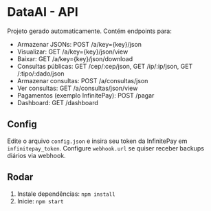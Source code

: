 # DataAI - API

Projeto gerado automaticamente. Contém endpoints para:
- Armazenar JSONs: POST /a/key={key}/json
- Visualizar: GET /a/key={key}/json/view
- Baixar: GET /a/key={key}/json/download
- Consultas públicas: GET /cep/:cep/json, GET /ip/:ip/json, GET /:tipo/:dado/json
- Armazenar consultas: POST /a/consultas/json
- Ver consultas: GET /a/consultas/json/view
- Pagamentos (exemplo InfinitePay): POST /pagar
- Dashboard: GET /dashboard

## Config
Edite o arquivo `config.json` e insira seu token da InfinitePay em `infinitepay_token`.
Configure `webhook.url` se quiser receber backups diários via webhook.

## Rodar
1. Instale dependências: `npm install`
2. Inicie: `npm start`
